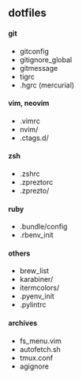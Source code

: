 ## dotfiles

#### git

- gitconfig
- gitignore_global
- gitmessage
- tigrc
- .hgrc (mercurial)

#### vim, neovim

- .vimrc
- nvim/
- .ctags.d/

#### zsh

- .zshrc
- .zpreztorc
- .zprezto/

#### ruby

- .bundle/config
- .rbenv_init

#### others

- brew_list
- karabiner/
- itermcolors/
- .pyenv_init
- .pylintrc

#### archives

- fs_menu.vim
- autofetch.sh
- tmux.conf
- agignore
